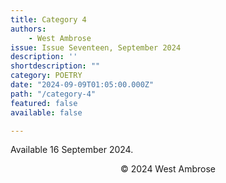 ```yaml
---
title: Category 4
authors:
    - West Ambrose
issue: Issue Seventeen, September 2024
description: ''
shortdescription: ""
category: POETRY
date: "2024-09-09T01:05:00.000Z"
path: "/category-4"
featured: false
available: false

---
```


Available 16 September 2024.


<p style="text-align: center;">© 2024 West Ambrose</p>

